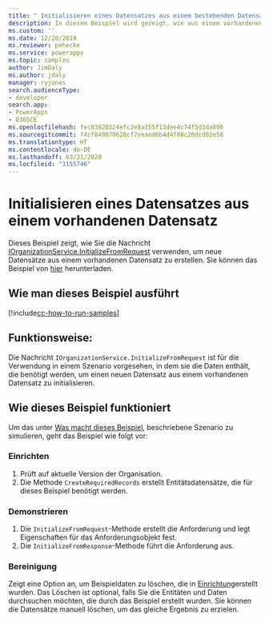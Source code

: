 ```yaml
---
title: " Initialisieren eines Datensatzes aus einem bestehenden Datensatz (Common Data Service) | Microsoft-Dokumentation"
description: In diesem Beispiel wird gezeigt, wie aus einem vorhandenen Datensatz ein neuer Datensatz erstellt wird.
ms.custom: ''
ms.date: 12/20/2019
ms.reviewer: pehecke
ms.service: powerapps
ms.topic: samples
author: JimDaly
ms.author: jdaly
manager: ryjones
search.audienceType:
- developer
search.app:
- PowerApps
- D365CE
ms.openlocfilehash: fec83820324efc2e8a155f13dee4c74f5d3da806
ms.sourcegitcommit: f4cf849070628cf7eeaed6b4d4f08c20dcd02e58
ms.translationtype: HT
ms.contentlocale: de-DE
ms.lasthandoff: 03/21/2020
ms.locfileid: "3155746"
---
```

# <a name="initialize-a-record-from-existing-record"></a>Initialisieren eines Datensatzes aus einem vorhandenen Datensatz

Dieses Beispiel zeigt, wie Sie die Nachricht [IOrganizationService.InitializeFromRequest](https://docs.microsoft.com/dotnet/api/microsoft.crm.sdk.messages.initializefromrequest?view=dynamics-general-ce-9) verwenden, um neue Datensätze aus einem vorhandenen Datensatz zu erstellen. Sie können das Beispiel von [hier](https://github.com/microsoft/PowerApps-Samples/tree/master/cds/orgsvc/C%23/InitializeRecordFromExisting) herunterladen.

## <a name="how-to-run-this-sample"></a>Wie man dieses Beispiel ausführt

[!include[cc-how-to-run-samples](../../includes/cc-how-to-run-samples.md)]

## <a name="what-this-sample-does"></a>Funktionsweise:

Die Nachricht `IOrganizationService.InitializeFromRequest` ist für die Verwendung in einem Szenario vorgesehen, in dem sie die Daten enthält, die benötigt werden, um einen neuen Datensatz aus einem vorhandenen Datensatz zu initialisieren.

## <a name="how-this-sample-works"></a>Wie dieses Beispiel funktioniert

Um das unter [Was macht dieses Beispiel](#what-this-sample-does), beschriebene Szenario zu simulieren, geht das Beispiel wie folgt vor:

### <a name="setup"></a>Einrichten

1. Prüft auf aktuelle Version der Organisation.
2. Die Methode `CreateRequiredRecords` erstellt Entitätsdatensätze, die für dieses Beispiel benötigt werden.


### <a name="demonstrate"></a>Demonstrieren

1. Die `InitializeFromRequest`-Methode erstellt die Anforderung und legt Eigenschaften für das Anforderungsobjekt fest. 
2. Die `InitializeFromResponse`-Methode führt die Anforderung aus.


### <a name="clean-up"></a>Bereinigung

Zeigt eine Option an, um Beispieldaten zu löschen, die in [Einrichtung](#setup)erstellt wurden. Das Löschen ist optional, falls Sie die Entitäten und Daten durchsuchen möchten, die durch das Beispiel erstellt wurden. Sie können die Datensätze manuell löschen, um das gleiche Ergebnis zu erzielen.

